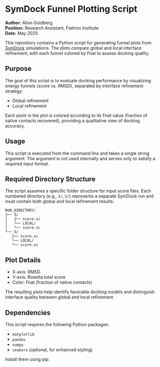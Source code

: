 # SymDock Funnel Plotting Script

**Author:** Allon Goldberg  
**Position:** Research Assistant, Flatiron Institute  
**Date:** May 2025

This repository contains a Python script for generating funnel plots from [SymDock](https://www.rosettacommons.org/docs/latest/application_documentation/docking/SymmetricDocking) simulations. The plots compare global and local interface refinement, with each funnel colored by Fnat to assess docking quality.

## Purpose

The goal of this script is to evaluate docking performance by visualizing energy funnels (score vs. RMSD), separated by interface refinement strategy:

- Global refinement
- Local refinement

Each point in the plot is colored according to its Fnat value (fraction of native contacts recovered), providing a qualitative view of docking accuracy.

## Usage

This script is executed from the command line and takes a single string argument. The argument is not used internally and serves only to satisfy a required input format.

## Required Directory Structure

The script assumes a specific folder structure for input score files. Each numbered directory (e.g., `3/`, `5/`) represents a separate SymDock run and must contain both global and local refinement results:

```
RUN_DIRECTORY/
├── 3/
│   ├── score.sc
│   └── LOCAL/
│   └── score.sc
└── 5/
   ├── score.sc
   └── LOCAL/
   └── score.sc
```

## Plot Details

- X-axis: RMSD
- Y-axis: Rosetta total score
- Color: Fnat (fraction of native contacts)

The resulting plots help identify favorable docking models and distinguish interface quality between global and local refinement.

## Dependencies

This script requires the following Python packages:

- `matplotlib`
- `pandas`
- `numpy`
- `seaborn` (optional, for enhanced styling)

Install them using pip:
